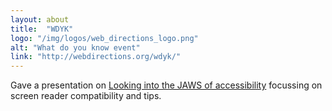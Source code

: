 ```yaml
---
layout: about
title:  "WDYK"
logo: "/img/logos/web_directions_logo.png"
alt: "What do you know event"
link: "http://webdirections.org/wdyk/"
---
```


Gave a presentation on [Looking into the JAWS of accessibility](/presentations/#a11y-jaws) focussing on screen reader compatibility  and tips.
